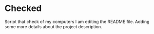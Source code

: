 # Checked
Script that check of my computers
I am editing the README file. Adding some more details about the project description.
